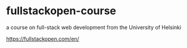 # fullstackopen-course
a course on full-stack web development from the University of Helsinki

https://fullstackopen.com/en/

